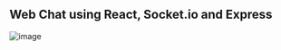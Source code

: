 ## Web Chat using React, Socket.io and Express

![image](https://user-images.githubusercontent.com/71607977/132157346-d5286919-3c6b-4c48-9fcd-3667c91bef03.png)

